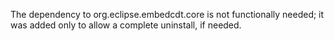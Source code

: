 
The dependency to org.eclipse.embedcdt.core is not functionally needed; it
was added only to allow a complete uninstall, if needed.
